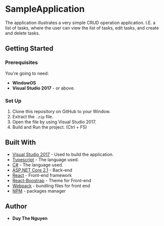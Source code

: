 # SampleApplication

The application illustrates a very simple CRUD operation application. I.E. a list of tasks, where the user can view the list of tasks, edit tasks, and create and delete tasks.
## Getting Started
### Prerequisites

You're going to need:

* **WindowOS**
* **Visual Studio 2017** -  or above.


### Set Up

1. Clone this repository on GitHub to your Window.
2. Extract the `.zip` file.
3. Open the file by using Visual Studio 2017.
4. Build and Run the project. (Ctrl + F5)


## Built With

* [Visual Studio 2017](https://visualstudio.microsoft.com) - Used to build the application.
* [Typescript](https://www.typescriptlang.org/) - The language used.
* [C#](https://docs.microsoft.com/en-us/dotnet/csharp/) - The language used.
* [ASP.NET Core 2.1](https://docs.microsoft.com/en-us/aspnet/core/) - Back-end
* [React](https://reactjs.org/) - Front-end framework
* [React-Boostrap](https://react-bootstrap.github.io/) - Theme for Front-end
* [Webpack](https://webpack.js.org/) - bundling files for front end
* [NPM](https://www.npmjs.com/) - packages manager
  


## Author
* **Duy The Nguyen** 

